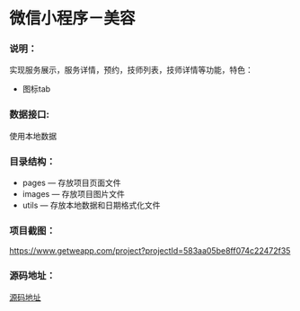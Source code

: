 # 微信小程序－美容

### 说明：

实现服务展示，服务详情，预约，技师列表，技师详情等功能，特色：
- 图标tab

### 数据接口:

使用本地数据

### 目录结构：

- pages — 存放项目页面文件
- images — 存放项目图片文件
- utils — 存放本地数据和日期格式化文件

### 项目截图：

https://www.getweapp.com/project?projectId=583aa05be8ff074c22472f35

### 源码地址：

[源码地址](https://github.com/getweapp/weapp-meirong)
